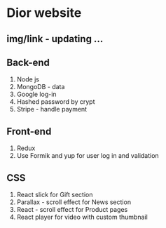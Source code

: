 # Dior website

## img/link - updating ...

## Back-end

1. Node js
2. MongoDB - data
3. Google log-in
4. Hashed password by crypt
5. Stripe - handle payment

## Front-end

1. Redux
2. Use Formik and yup for user log in and validation

## CSS

1. React slick for Gift section
2. Parallax - scroll effect for News section
3. React - scroll effect for Product pages
4. React player for video with custom thumbnail
